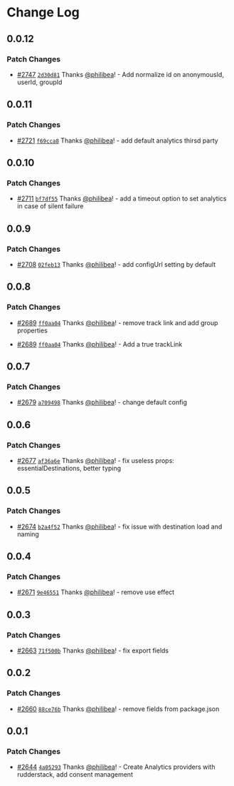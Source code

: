 # Change Log

## 0.0.12

### Patch Changes

- [#2747](https://github.com/scaleway/scaleway-lib/pull/2747) [`2d30d81`](https://github.com/scaleway/scaleway-lib/commit/2d30d817867dcee41aa53ebe2fb2b2c25a17f61f) Thanks [@philibea](https://github.com/philibea)! - Add normalize id on anonymousId, userId, groupId

## 0.0.11

### Patch Changes

- [#2721](https://github.com/scaleway/scaleway-lib/pull/2721) [`f69cca8`](https://github.com/scaleway/scaleway-lib/commit/f69cca84efec09f88261373d192208d4e9661bf3) Thanks [@philibea](https://github.com/philibea)! - add default analytics thirsd party

## 0.0.10

### Patch Changes

- [#2711](https://github.com/scaleway/scaleway-lib/pull/2711) [`bf7df55`](https://github.com/scaleway/scaleway-lib/commit/bf7df5591f3a93297d05219d0d108a616eab576a) Thanks [@philibea](https://github.com/philibea)! - add a timeout option to set analytics in case of silent failure

## 0.0.9

### Patch Changes

- [#2708](https://github.com/scaleway/scaleway-lib/pull/2708) [`02feb13`](https://github.com/scaleway/scaleway-lib/commit/02feb13ee1d104cd0a2bbe10e40cdddf6f0eef36) Thanks [@philibea](https://github.com/philibea)! - add configUrl setting by default

## 0.0.8

### Patch Changes

- [#2689](https://github.com/scaleway/scaleway-lib/pull/2689) [`ff0aa04`](https://github.com/scaleway/scaleway-lib/commit/ff0aa04e834465b814fa57d075a47f72b8cfe810) Thanks [@philibea](https://github.com/philibea)! - remove track link and add group properties

- [#2689](https://github.com/scaleway/scaleway-lib/pull/2689) [`ff0aa04`](https://github.com/scaleway/scaleway-lib/commit/ff0aa04e834465b814fa57d075a47f72b8cfe810) Thanks [@philibea](https://github.com/philibea)! - Add a true trackLink

## 0.0.7

### Patch Changes

- [#2679](https://github.com/scaleway/scaleway-lib/pull/2679) [`a709498`](https://github.com/scaleway/scaleway-lib/commit/a709498fa347c2cdf7f1ee37f348524398bd8ce5) Thanks [@philibea](https://github.com/philibea)! - change default config

## 0.0.6

### Patch Changes

- [#2677](https://github.com/scaleway/scaleway-lib/pull/2677) [`af36a6e`](https://github.com/scaleway/scaleway-lib/commit/af36a6e1b49f4907896e0ed596cd96f0faf58a82) Thanks [@philibea](https://github.com/philibea)! - fix useless props: essentialDestinations, better typing

## 0.0.5

### Patch Changes

- [#2674](https://github.com/scaleway/scaleway-lib/pull/2674) [`b2a4f52`](https://github.com/scaleway/scaleway-lib/commit/b2a4f528aa988fdcc049a7f3b089a529873c0aed) Thanks [@philibea](https://github.com/philibea)! - fix issue with destination load and naming

## 0.0.4

### Patch Changes

- [#2671](https://github.com/scaleway/scaleway-lib/pull/2671) [`9e46551`](https://github.com/scaleway/scaleway-lib/commit/9e465516e7280c2d189fd1bfda676c78eb2dc5c6) Thanks [@philibea](https://github.com/philibea)! - remove use effect

## 0.0.3

### Patch Changes

- [#2663](https://github.com/scaleway/scaleway-lib/pull/2663) [`71f500b`](https://github.com/scaleway/scaleway-lib/commit/71f500b3c86eba65a56cd57a695c2ee063a2628f) Thanks [@philibea](https://github.com/philibea)! - fix export fields

## 0.0.2

### Patch Changes

- [#2660](https://github.com/scaleway/scaleway-lib/pull/2660) [`88ce76b`](https://github.com/scaleway/scaleway-lib/commit/88ce76b69d70797ea791edac61155a0406067473) Thanks [@philibea](https://github.com/philibea)! - remove fields from package.json

## 0.0.1

### Patch Changes

- [#2644](https://github.com/scaleway/scaleway-lib/pull/2644) [`4a05293`](https://github.com/scaleway/scaleway-lib/commit/4a05293afe6f2e6b719c2767f32fc8b328477c62) Thanks [@philibea](https://github.com/philibea)! - Create Analytics providers with rudderstack, add consent management
